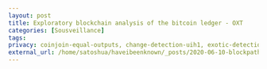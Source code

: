 ```yaml
---
layout: post
title: Exploratory blockchain analysis of the bitcoin ledger - OXT
categories: [Sousveillance]
tags: 
privacy: coinjoin-equal-outputs, change-detection-uih1, exotic-detection-uih2, self-transfer, change-detection-script-types, change-detection-precision, internal-address-reuse
external_url: /home/satoshua/haveibeenknown/_posts/2020-06-10-blockpath.md
---
```

